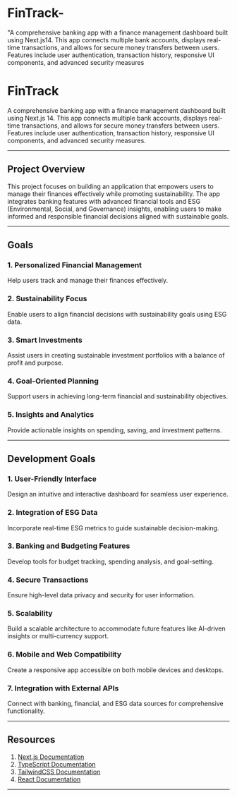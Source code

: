 # FinTrack-
"A comprehensive banking app with a finance management dashboard built using Next.js14. This app connects multiple bank accounts, displays real-time transactions, and allows for secure money transfers between users. Features include user authentication, transaction history, responsive UI components, and advanced security measures

# FinTrack

A comprehensive banking app with a finance management dashboard built using Next.js 14. This app connects multiple bank accounts, displays real-time transactions, and allows for secure money transfers between users. Features include user authentication, transaction history, responsive UI components, and advanced security measures.

---

## Project Overview

This project focuses on building an application that empowers users to manage their finances effectively while promoting sustainability. The app integrates banking features with advanced financial tools and ESG (Environmental, Social, and Governance) insights, enabling users to make informed and responsible financial decisions aligned with sustainable goals.

---

## Goals

### 1. Personalized Financial Management
Help users track and manage their finances effectively.

### 2. Sustainability Focus
Enable users to align financial decisions with sustainability goals using ESG data.

### 3. Smart Investments
Assist users in creating sustainable investment portfolios with a balance of profit and purpose.

### 4. Goal-Oriented Planning
Support users in achieving long-term financial and sustainability objectives.

### 5. Insights and Analytics
Provide actionable insights on spending, saving, and investment patterns.

---

## Development Goals

### 1. User-Friendly Interface
Design an intuitive and interactive dashboard for seamless user experience.

### 2. Integration of ESG Data
Incorporate real-time ESG metrics to guide sustainable decision-making.

### 3. Banking and Budgeting Features
Develop tools for budget tracking, spending analysis, and goal-setting.

### 4. Secure Transactions
Ensure high-level data privacy and security for user information.

### 5. Scalability
Build a scalable architecture to accommodate future features like AI-driven insights or multi-currency support.

### 6. Mobile and Web Compatibility
Create a responsive app accessible on both mobile devices and desktops.

### 7. Integration with External APIs
Connect with banking, financial, and ESG data sources for comprehensive functionality.

---

## Resources

1. [Next.js Documentation](https://nextjs.org/learn?utm_source=next-site&utm_medium=homepage-cta&utm_campaign=home)
2. [TypeScript Documentation](https://www.typescriptlang.org/)
3. [TailwindCSS Documentation](https://tailwindcss.com/)
4. [React Documentation](https://react.dev/learn)

---

